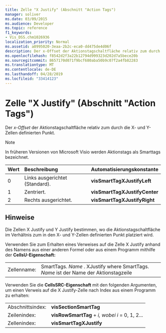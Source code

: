 ```yaml
---
title: Zelle "X Justify" (Abschnitt "Action Tags")
manager: soliver
ms.date: 03/09/2015
ms.audience: Developer
ms.topic: reference
f1_keywords:
- Vis_DSS.chm1026936
localization_priority: Normal
ms.assetid: a8995020-3eaa-2b2c-eca0-dd475de4d06f
description: Der x-Offset der Aktionstagschaltfläche relativ zum durch die X- und Y-Zellen definierten Punkt.
ms.openlocfilehash: f8542d2f3a22b12794d999323d202d7a5bece20b
ms.sourcegitcommit: 8657170d071f9bcf680aba50b9c07f2a4fb82283
ms.translationtype: MT
ms.contentlocale: de-DE
ms.lasthandoff: 04/28/2019
ms.locfileid: "33414123"
---
```

# <a name="x-justify-cell-action-tags-section"></a>Zelle "X Justify" (Abschnitt "Action Tags")

Der  *x-Offset*  der Aktionstagschaltfläche relativ zum durch die X- und Y-Zellen definierten Punkt. 
  
> [!NOTE]
> In früheren Versionen von Microsoft Visio werden Aktionstags als Smarttags bezeichnet. 
  
|**Wert**|**Beschreibung**|**Automatisierungskonstante**|
|:-----|:-----|:-----|
| 0  <br/> | Links ausgerichtet (Standard).  <br/> |**visSmartTagXJustifyLeft** <br/> |
| 1  <br/> | Zentriert.  <br/> |**visSmartTagXJustifyCenter** <br/> |
| 2  <br/> | Rechts ausgerichtet.  <br/> |**visSmartTagXJustifyRight** <br/> |
   
## <a name="remarks"></a>Hinweise

Die Zellen X Justify und Y Justify bestimmen, wo die Aktionstagschaltfläche im Verhältnis zum in den X- und Y-Zellen definierten Punkt platziert wird. 
  
Verwenden Sie zum Erhalten eines Verweises auf die Zelle X Justify anhand des Namens aus einer anderen Formel oder aus einem Programm mithilfe der **CellsU-Eigenschaft:** 
  
|||
|:-----|:-----|
| Zellenname:  <br/> | SmartTags.  *Name*  . XJustify where SmartTags. *Name*  ist der Name der Aktionstagzeile  <br/> |
   
Verwenden Sie die **CellsSRC-Eigenschaft** mit den folgenden Argumenten, um einen Verweis auf die X Justify-Zelle nach Index aus einem Programm zu erhalten: 
  
|||
|:-----|:-----|
| Abschnittsindex:  <br/> |**visSectionSmartTag** <br/> |
| Zeilenindex:  <br/> |**visRowSmartTag**  +   *i,* *wobei i* = 0, 1, 2...  <br/> |
| Zellenindex:  <br/> |**visSmartTagXJustify** <br/> |
   

